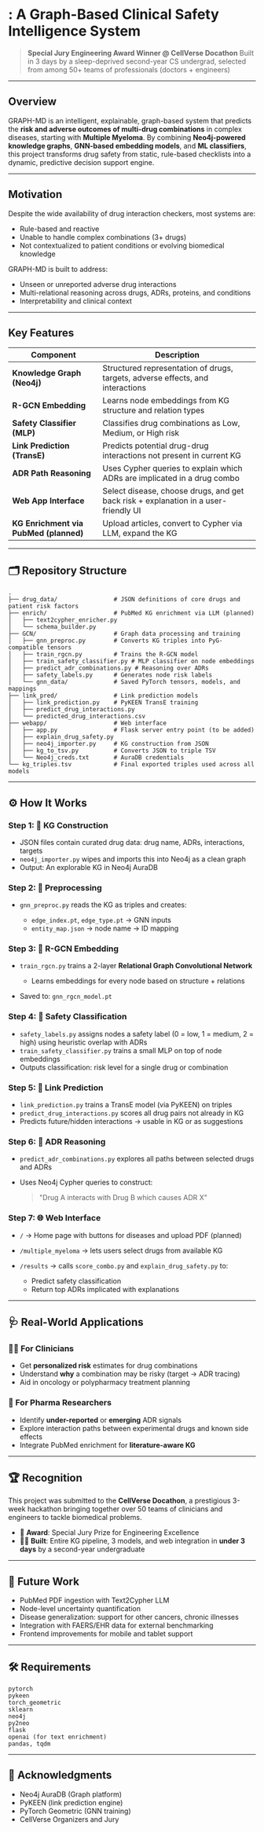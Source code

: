 # : A Graph-Based Clinical Safety Intelligence System

> **Special Jury Engineering Award Winner @ CellVerse Docathon**
> Built in 3 days by a sleep-deprived second-year CS undergrad, selected from among 50+ teams of professionals (doctors + engineers)

---

## Overview

GRAPH-MD is an intelligent, explainable, graph-based system that predicts the **risk and adverse outcomes of multi-drug combinations** in complex diseases, starting with **Multiple Myeloma**. By combining **Neo4j-powered knowledge graphs**, **GNN-based embedding models**, and **ML classifiers**, this project transforms drug safety from static, rule-based checklists into a dynamic, predictive decision support engine.

---

## Motivation

Despite the wide availability of drug interaction checkers, most systems are:

* Rule-based and reactive
* Unable to handle complex combinations (3+ drugs)
* Not contextualized to patient conditions or evolving biomedical knowledge

GRAPH-MD is built to address:

* Unseen or unreported adverse drug interactions
* Multi-relational reasoning across drugs, ADRs, proteins, and conditions
* Interpretability and clinical context

---

## Key Features

| Component                              | Description                                                                         |
| -------------------------------------- | ----------------------------------------------------------------------------------- |
| **Knowledge Graph (Neo4j)**            | Structured representation of drugs, targets, adverse effects, and interactions      |
| **R-GCN Embedding**                    | Learns node embeddings from KG structure and relation types                         |
| **Safety Classifier (MLP)**            | Classifies drug combinations as Low, Medium, or High risk                           |
| **Link Prediction (TransE)**           | Predicts potential drug-drug interactions not present in current KG                 |
| **ADR Path Reasoning**                 | Uses Cypher queries to explain which ADRs are implicated in a drug combo            |
| **Web App Interface**                  | Select disease, choose drugs, and get back risk + explanation in a user-friendly UI |
| **KG Enrichment via PubMed (planned)** | Upload articles, convert to Cypher via LLM, expand the KG                           |

---

## 🗂️ Repository Structure

```
.
├── drug_data/                # JSON definitions of core drugs and patient risk factors
├── enrich/                   # PubMed KG enrichment via LLM (planned)
│   ├── text2cypher_enricher.py
│   └── schema_builder.py
├── GCN/                      # Graph data processing and training
│   ├── gnn_preproc.py        # Converts KG triples into PyG-compatible tensors
│   ├── train_rgcn.py         # Trains the R-GCN model
│   ├── train_safety_classifier.py # MLP classifier on node embeddings
│   ├── predict_adr_combinations.py # Reasoning over ADRs
│   ├── safety_labels.py      # Generates node risk labels
│   └── gnn_data/             # Saved PyTorch tensors, models, and mappings
├── link_pred/                # Link prediction models
│   ├── link_prediction.py    # PyKEEN TransE training
│   ├── predict_drug_interactions.py
│   └── predicted_drug_interactions.csv
├── webapp/                   # Web interface
│   ├── app.py                # Flask server entry point (to be added)
│   ├── explain_drug_safety.py
│   ├── neo4j_importer.py     # KG construction from JSON
│   ├── kg_to_tsv.py          # Converts JSON to triple TSV
│   └── Neo4j_creds.txt       # AuraDB credentials
└── kg_triples.tsv            # Final exported triples used across all models
```

---

## ⚙️ How It Works

### Step 1: 🧱 KG Construction

* JSON files contain curated drug data: drug name, ADRs, interactions, targets
* `neo4j_importer.py` wipes and imports this into Neo4j as a clean graph
* Output: An explorable KG in Neo4j AuraDB

### Step 2: 🔁 Preprocessing

* `gnn_preproc.py` reads the KG as triples and creates:

  * `edge_index.pt`, `edge_type.pt` → GNN inputs
  * `entity_map.json` → node name → ID mapping

### Step 3: 🔬 R-GCN Embedding

* `train_rgcn.py` trains a 2-layer **Relational Graph Convolutional Network**

  * Learns embeddings for every node based on structure + relations
* Saved to: `gnn_rgcn_model.pt`

### Step 4: 🧪 Safety Classification

* `safety_labels.py` assigns nodes a safety label (0 = low, 1 = medium, 2 = high) using heuristic overlap with ADRs
* `train_safety_classifier.py` trains a small MLP on top of node embeddings
* Outputs classification: risk level for a single drug or combination

### Step 5: 🔗 Link Prediction

* `link_prediction.py` trains a TransE model (via PyKEEN) on triples
* `predict_drug_interactions.py` scores all drug pairs not already in KG
* Predicts future/hidden interactions → usable in KG or as suggestions

### Step 6: 🧠 ADR Reasoning

* `predict_adr_combinations.py` explores all paths between selected drugs and ADRs
* Uses Neo4j Cypher queries to construct:

  > "Drug A interacts with Drug B which causes ADR X"

### Step 7: 🌐 Web Interface

* `/` → Home page with buttons for diseases and upload PDF (planned)
* `/multiple_myeloma` → lets users select drugs from available KG
* `/results` → calls `score_combo.py` and `explain_drug_safety.py` to:

  * Predict safety classification
  * Return top ADRs implicated with explanations

---

## 🩺 Real-World Applications

### 👩‍⚕️ For Clinicians

* Get **personalized risk** estimates for drug combinations
* Understand **why** a combination may be risky (target → ADR tracing)
* Aid in oncology or polypharmacy treatment planning

### 🧪 For Pharma Researchers

* Identify **under-reported** or **emerging** ADR signals
* Explore interaction paths between experimental drugs and known side effects
* Integrate PubMed enrichment for **literature-aware KG**

---

## 🏆 Recognition

This project was submitted to the **CellVerse Docathon**, a prestigious 3-week hackathon bringing together over 50 teams of clinicians and engineers to tackle biomedical problems.

* 🥇 **Award**: Special Jury Prize for Engineering Excellence
* 🧑‍💻 **Built**: Entire KG pipeline, 3 models, and web integration in **under 3 days** by a second-year undergraduate

---

## 📌 Future Work

* PubMed PDF ingestion with Text2Cypher LLM
* Node-level uncertainty quantification
* Disease generalization: support for other cancers, chronic illnesses
* Integration with FAERS/EHR data for external benchmarking
* Frontend improvements for mobile and tablet support

---

## 🛠 Requirements

```
pytorch
pykeen
torch_geometric
sklearn
neo4j
py2neo
flask
openai (for text enrichment)
pandas, tqdm
```

---

## 🙌 Acknowledgments

* Neo4j AuraDB (Graph platform)
* PyKEEN (link prediction engine)
* PyTorch Geometric (GNN training)
* CellVerse Organizers and Jury
